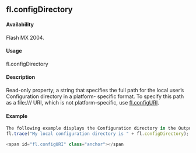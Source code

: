 ## fl.configDirectory

#### Availability

Flash MX 2004.

#### Usage

fl.configDirectory

#### Description

Read-only property; a string that specifies the full path for the local user’s Configuration directory in a platform- specific format. To specify this path as a file:/// URI, which is not platform-specific, use [fl.configURI](#!AdobeDocs/developers-animatesdk-docs/master/flash_object_(fl)/fl13.md).

#### Example

```javascript
The following example displays the Configuration directory in the Output panel:
fl.trace("My local configuration directory is " + fl.configDirectory);

<span id="fl.configURI" class="anchor"></span
```